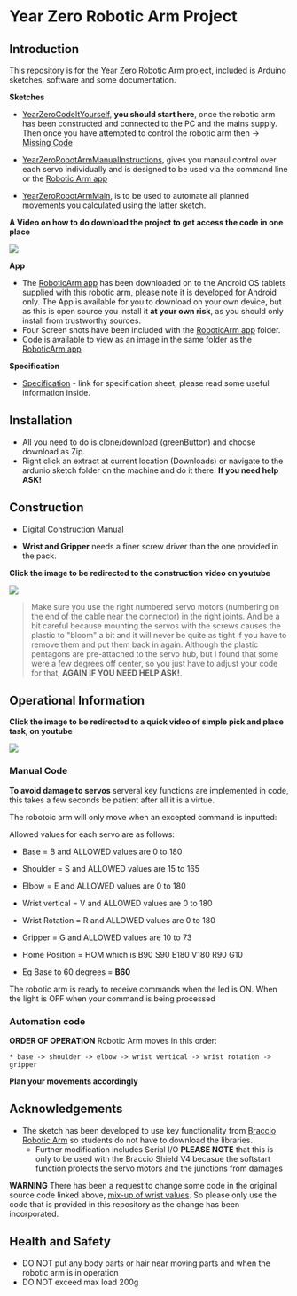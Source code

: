 # Year Zero Robotic Arm Project
## Introduction

This repository is for the Year Zero Robotic Arm project, included is Arduino sketches, software and some documentation.

**Sketches**
   * [YearZeroCodeItYourself](https://github.com/CompEng0001/YearZeroRoboticArm/tree/master/YearZeroCodeItYourself), **you should start here**, once the robotic arm has been constructed and connected to the PC and the mains supply. Then once you have attempted to control the robotic arm then -> [Missing Code](https://github.com/CompEng0001/YearZeroRoboticArm/blob/master/Missing%20Code.docx?raw=true)
   
   * [YearZeroRobotArmManualInstructions](https://github.com/CompEng0001/YearZeroRoboticArm/tree/master/YearZeroRobotArmManualInstructions), gives you manaul control over each servo individually and is designed to be used via the command line or the [Robotic Arm app](https://github.com/CompEng0001/YearZeroRoboticArm/tree/master/App)
   * [YearZeroRobotArmMain](https://github.com/CompEng0001/YearZeroRoboticArm/tree/master/YearZeroRobotArmMain), is to be used to automate all planned movements you calculated using the latter sketch.

**A Video on how to do download the project to get access the code in one place**

[![](http://img.youtube.com/vi/nCR-zGrlY7E/0.jpg)](https://youtu.be/nCR-zGrlY7E "How to download the project and open the first sketch")

**App**
   * The [RoboticArm app](https://github.com/CompEng0001/YearZeroRoboticArm/tree/master/App) has been downloaded on to the Android OS tablets supplied with this robotic arm, please note it is developed for Android only.
     The App is available for you to download on your own device, but as this is open source you install it **at your own risk**, as you should only install from trustworthy sources.
   * Four Screen shots have been included with the [RoboticArm app](https://github.com/CompEng0001/YearZeroRoboticArm/tree/master/App) folder.
   * Code is available to view as an image in the same folder as the [RoboticArm app](https://github.com/CompEng0001/YearZeroRoboticArm/tree/master/App)

**Specification** 
   * [Specification](https://github.com/CompEng0001/YearZeroRoboticArm/blob/master/Specifications.md) - link for specification sheet, please read some useful information inside.

## Installation 

* All you need to do is clone/download (greenButton) and choose download as Zip. 
* Right click an extract at current location (Downloads) or navigate to the ardunio sketch folder on the machine and do it there. 
**If you need help ASK!**

## Construction

* [Digital Construction Manual](https://www.robotshop.com/media/files/pdf/Braccio_Quick_Start_Guide.pdf)

* **Wrist and Gripper** needs a finer screw driver than the one provided in the pack.

**Click the image to be redirected to the construction video on youtube**

  [![](http://img.youtube.com/vi/5VkjJXm6bx8/0.jpg)](https://www.youtube.com/watch?time_continue=16&v=Lwb2ppat_bs "Robotic Arm Construction")

> Make sure you use the right numbered servo motors (numbering on the end of the cable near the connector) in the right joints. And be a bit careful because mounting the servos with the screws causes the plastic to "bloom" a bit and it will never be quite as tight if you have to remove them and put them back in again. Although the plastic pentagons are pre-attached to the servo hub, but I found that some were a few degrees off center, so you just have to adjust your code for that,  **AGAIN IF YOU NEED HELP ASK!**.

## Operational Information 


**Click the image to be redirected to a quick video of simple pick and place task, on youtube**

   [![](http://img.youtube.com/vi/SHML6NhQB3I/0.jpg)](https://youtu.be/SHML6NhQB3I "Robotic Arm performing a pick and place action")

### Manual Code

**To avoid damage to servos** serveral key functions are implemented in code, this takes a few seconds be patient after all it is a virtue.

The robotoic arm will only move when an excepted command is inputted:

Allowed values for each servo are as follows:

 * Base           = B and ALLOWED values are 0 to 180
 * Shoulder       = S and ALLOWED values are 15 to 165
 * Elbow          = E and ALLOWED values are 0 to 180
 * Wrist vertical = V and ALLOWED values are 0 to 180
 * Wrist Rotation = R and ALLOWED values are 0 to 180
 * Gripper        = G and ALLOWED values are 10 to 73
 * Home Position  = HOM which is B90 S90 E180 V180 R90 G10

 * Eg Base to 60 degrees = **B60**

The robotic arm is ready to receive commands when the led is ON.
When the light is OFF when your command is being processed

### Automation code 

   **ORDER OF OPERATION** Robotic Arm moves in this order:

    * base -> shoulder -> elbow -> wrist vertical -> wrist rotation -> gripper 

   **Plan your movements accordingly**

## Acknowledgements 

* The sketch has been developed to use key functionality from [Braccio Robotic Arm](https://github.com/arduino-org/arduino-library-braccio) so students do not have to download the libraries. 
   * Further modification includes Serial I/O
**PLEASE NOTE** that this is only to be used with the Braccio Shield V4 becasue the softstart function protects the servo motors and the junctions from damages

**WARNING** 
There has been a request to change some code in the original source code linked above, [mix-up of wrist values](https://github.com/arduino-org/arduino-library-braccio/pull/4/commits/4ee82eac74b98196bec2413bd87deda3019e3a5c). So please only use the code that is provided in this repository as the change has been incorporated.

## Health and Safety

* DO NOT put any body parts or hair near moving parts and when the robotic arm is in operation 
* DO NOT exceed max load 200g
